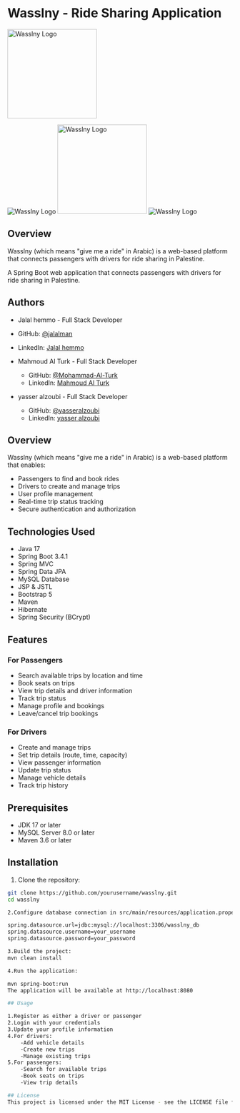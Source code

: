 # Wasslny - Ride Sharing Application
<img src="https://i.ibb.co/BqZcZGf/icon-Copy.png" width="200" alt="Wasslny Logo">

![Wasslny Logo](./css/imgs/icon.png)
<img src="![./css/imgs/icon.png](https://i.ibb.co/BqZcZGf/icon-Copy.png)" width="200" alt="Wasslny Logo">
![Wasslny Logo](/css/imgs/icon.png)
## Overview
Wasslny (which means "give me a ride" in Arabic) is a web-based platform that connects passengers with drivers for ride sharing in Palestine.

A Spring Boot web application that connects passengers with drivers for ride sharing in Palestine.

## Authors
-   Jalal hemmo - Full Stack Developer
  - GitHub: [@jalalman](https://github.com/jalalman)
  - LinkedIn: [Jalal hemmo](https://www.linkedin.com/in/jalal-hemmo/)

- Mahmoud Al Turk - Full Stack Developer
  - GitHub: [@Mohammad-Al-Turk](https://github.com/Mohammad-Al-Turk)
  - LinkedIn: [Mahmoud Al Turk](https://linkedin.com/in/alturk-mohammad/)

- yasser alzoubi - Full Stack Developer
  - GitHub: [@yasseralzoubi](https://github.com/yasseralzoubi)
  - LinkedIn: [yasser alzoubi](https://www.linkedin.com/in/yasseralzoubi/)



## Overview

Wasslny (which means "give me a ride" in Arabic) is a web-based platform that enables:
- Passengers to find and book rides
- Drivers to create and manage trips
- User profile management
- Real-time trip status tracking
- Secure authentication and authorization

## Technologies Used

- Java 17
- Spring Boot 3.4.1
- Spring MVC
- Spring Data JPA
- MySQL Database
- JSP & JSTL
- Bootstrap 5
- Maven
- Hibernate
- Spring Security (BCrypt)

## Features

### For Passengers
- Search available trips by location and time
- Book seats on trips
- View trip details and driver information
- Track trip status
- Manage profile and bookings
- Leave/cancel trip bookings

### For Drivers
- Create and manage trips
- Set trip details (route, time, capacity)
- View passenger information
- Update trip status
- Manage vehicle details
- Track trip history

## Prerequisites

- JDK 17 or later
- MySQL Server 8.0 or later
- Maven 3.6 or later

## Installation

1. Clone the repository:
```sh
git clone https://github.com/yourusername/wasslny.git
cd wasslny

2.Configure database connection in src/main/resources/application.properties:

spring.datasource.url=jdbc:mysql://localhost:3306/wasslny_db
spring.datasource.username=your_username
spring.datasource.password=your_password

3.Build the project:
mvn clean install

4.Run the application:

mvn spring-boot:run
The application will be available at http://localhost:8080

## Usage

1.Register as either a driver or passenger
2.Login with your credentials
3.Update your profile information
4.For drivers:
    -Add vehicle details
    -Create new trips
    -Manage existing trips
5.For passengers:
    -Search for available trips
    -Book seats on trips
    -View trip details

## License
This project is licensed under the MIT License - see the LICENSE file for details. ``

